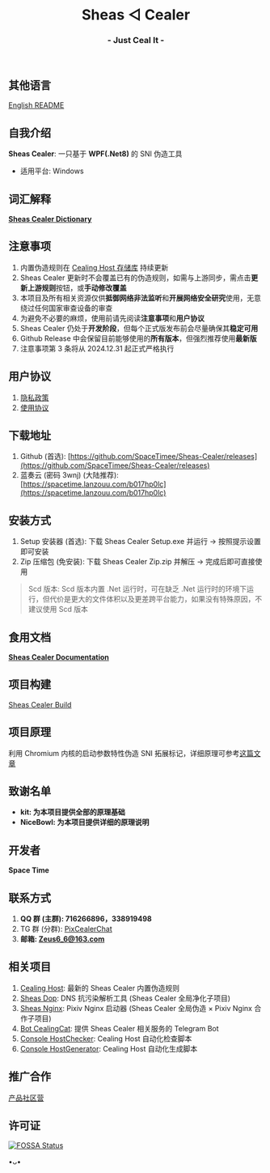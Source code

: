 <h1 align="center">Sheas ◁ Cealer</h1>
<h3 align="center">- Just Ceal It -</h3>
</br>

## 其他语言
[English README](README_EN.md)

## 自我介绍
**Sheas Cealer**: 一只基于 **WPF(.Net8)** 的 SNI 伪造工具

* 适用平台: Windows

## 词汇解释
**[Sheas Cealer Dictionary](https://github.com/SpaceTimee/Sheas-Cealer/wiki/Sheas-Cealer-Dictionary)**

## 注意事项
1. 内置伪造规则在 [Cealing Host 存储库](https://github.com/SpaceTimee/Cealing-Host) 持续更新
2. Sheas Cealer 更新时不会覆盖已有的伪造规则，如需与上游同步，需点击**更新上游规则**按钮，或**手动修改覆盖**
3. 本项目及所有相关资源仅供**抵御网络非法监听**和**开展网络安全研究**使用，无意绕过任何国家审查设备的审查
4. 为避免不必要的麻烦，使用前请先阅读**注意事项**和**用户协议**
5. Sheas Cealer 仍处于**开发阶段**，但每个正式版发布前会尽量确保其**稳定可用**
6. Github Release 中会保留目前能够使用的**所有版本**，但强烈推荐使用**最新版**
7. 注意事项第 3 条将从 2024.12.31 起正式严格执行

## 用户协议
1. [隐私政策](https://thoughts.teambition.com/share/6264eda98adeb10041b92fda#title=Sheas_Cealer_隐私政策)
2. [使用协议](https://thoughts.teambition.com/share/6264edd78adeb10041b92fdb#title=Sheas_Cealer_使用协议)

## 下载地址
1. Github (首选): [https://github.com/SpaceTimee/Sheas-Cealer/releases](https://github.com/SpaceTimee/Sheas-Cealer/releases)
2. 蓝奏云 (密码 3wnj) (大陆推荐): [https://spacetime.lanzouu.com/b017hp0lc](https://spacetime.lanzouu.com/b017hp0lc)

## 安装方式
1. Setup 安装器 (首选): 下载 Sheas Cealer Setup.exe 并运行 -> 按照提示设置即可安装
2. Zip 压缩包 (免安装): 下载 Sheas Cealer Zip.zip 并解压 -> 完成后即可直接使用

> Scd 版本: Scd 版本内置 .Net 运行时，可在缺乏 .Net 运行时的环境下运行，但代价是更大的文件体积以及更差跨平台能力，如果没有特殊原因，不建议使用 Scd 版本

## 食用文档
**[Sheas Cealer Documentation](https://github.com/SpaceTimee/Sheas-Cealer/wiki/Sheas-Cealer-Documentation)**

## 项目构建
[Sheas Cealer Build](https://github.com/SpaceTimee/Sheas-Cealer/wiki/Sheas-Cealer-Build)

## 项目原理
利用 Chromium 内核的启动参数特性伪造 SNI 拓展标记，详细原理可参考[这篇文章](https://nicebowl.fun/24_8)

## 致谢名单
* **kit: 为本项目提供全部的原理基础**
* **NiceBowl: 为本项目提供详细的原理说明**

## 开发者
**Space Time**

## 联系方式
1. **QQ 群 (主群): 716266896，338919498**
2. TG 群 (分群): [PixCealerChat](https://t.me/PixCealerChat)
3. **邮箱: Zeus6_6@163.com**

## 相关项目
1. [Cealing Host](https://github.com/SpaceTimee/Cealing-Host): 最新的 Sheas Cealer 内置伪造规则
2. [Sheas Dop](https://github.com/SpaceTimee/Sheas-Dop): DNS 抗污染解析工具 (Sheas Cealer 全局净化子项目)
3. [Sheas Nginx](https://github.com/SpaceTimee/Sheas-Nginx): Pixiv Nginx 启动器 (Sheas Cealer 全局伪造 × Pixiv Nginx 合作子项目)
4. [Bot CealingCat](https://github.com/SpaceTimee/Bot-CealingCat): 提供 Sheas Cealer 相关服务的 Telegram Bot
5. [Console HostChecker](https://github.com/SpaceTimee/Console-HostChecker): Cealing Host 自动化检查脚本
6. [Console HostGenerator](https://github.com/SpaceTimee/Console-HostGenerator): Cealing Host 自动化生成脚本

## 推广合作
[产品社区营](https://mp.weixin.qq.com/s?__biz=MzI3MTQ0ODQ3Ng==&mid=2247487284&idx=1&sn=94fcb19438ddba204c4fbe4803edc062&chksm=eb6ebe23f78ca1c3a360e8b46558c14cb8360ad199a19cbc1b4b4b8e2379c98699f2d6eca5da)

## 许可证
[![FOSSA Status](https://app.fossa.com/api/projects/git%2Bgithub.com%2FSpaceTimee%2FSheas-Cealer.svg?type=large)](https://app.fossa.com/projects/git%2Bgithub.com%2FSpaceTimee%2FSheas-Cealer?ref=badge_large)

•ᴗ•

